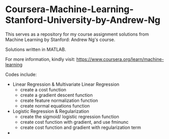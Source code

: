# Coursera-Machine-Learning-Stanford-University-by-Andrew-Ng
This serves as a repository for my course assignment solutions from Machine Learning by Stanford: Andrew Ng's course.

Solutions written in MATLAB.

For more information, kindly visit: https://www.coursera.org/learn/machine-learning

Codes include:
* Linear Regression & Multivariate Linear Regression
  * create a cost function
  * create a gradient descent function
  * create feature normalization function
  * create normal equations function
* Logistic Regression & Regularization
  * create the sigmoid/ logistic regression function
  * create cost function with gradient, and use fminunc 
  * create cost function and gradient with regularization term
* <ongoing>

